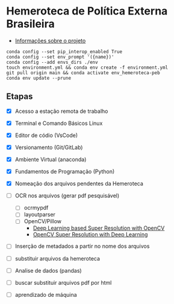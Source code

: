 # Hemeroteca de Política Externa Brasileira


- [Informações sobre o projeto](https://apoio.labriunesp.org/docs/projetos/dados/hemeroteca-peb/intro)


```
conda config --set pip_interop_enabled True
conda config --set env_prompt '({name})'
conda config --add envs_dirs ./env
touch environment.yml && conda env create -f environment.yml
git pull origin main && conda activate env_hemeroteca-peb
conda env update --prune
```

## Etapas

- [x] Acesso a estação remota de trabalho

- [x] Terminal e Comando Básicos Linux

- [x] Editor de códio (VsCode)

- [x] Versionamento (Git/GitLab)

- [x] Ambiente Virtual (anaconda)

- [x] Fundamentos de Programação (Python)

- [x] Nomeação dos arquivos pendentes da Hemeroteca

- [ ] OCR nos arquivos (gerar pdf pesquisável)
  - [ ] ocrmypdf
  - [ ] layoutparser
  - [ ] OpenCV/Pillow
    - [Deep Learning based Super Resolution with OpenCV](https://towardsdatascience.com/deep-learning-based-super-resolution-with-opencv-4fd736678066)
    - [OpenCV Super Resolution with Deep Learning](https://www.pyimagesearch.com/2020/11/09/opencv-super-resolution-with-deep-learning/)

- [ ] Inserção de metadados a partir no nome dos arquivos

- [ ] substituir arquivos da hemeroteca

- [ ] Analise de dados (pandas)

- [ ] buscar substituir arquivos pdf por html

- [ ] aprendizado de máquina
